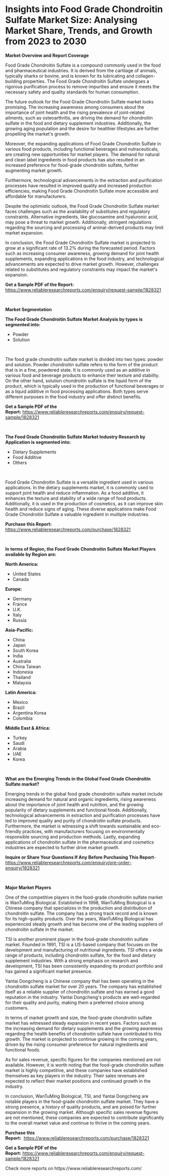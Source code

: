 <p><h1>Insights into Food Grade Chondroitin Sulfate Market Size: Analysing Market Share, Trends, and Growth from 2023 to 2030</h1></p><p><strong>Market Overview and Report Coverage</strong></p>
<p><p>Food Grade Chondroitin Sulfate is a compound commonly used in the food and pharmaceutical industries. It is derived from the cartilage of animals, typically sharks or bovine, and is known for its lubricating and collagen-building properties. The Food Grade Chondroitin Sulfate undergoes a rigorous purification process to remove impurities and ensure it meets the necessary safety and quality standards for human consumption.</p><p>The future outlook for the Food Grade Chondroitin Sulfate market looks promising. The increasing awareness among consumers about the importance of joint health and the rising prevalence of joint-related ailments, such as osteoarthritis, are driving the demand for chondroitin sulfate in the food and dietary supplement industries. Additionally, the growing aging population and the desire for healthier lifestyles are further propelling the market's growth.</p><p>Moreover, the expanding applications of Food Grade Chondroitin Sulfate in various food products, including functional beverages and nutraceuticals, are creating new opportunities for market players. The demand for natural and clean label ingredients in food products has also resulted in an increased preference for food-grade chondroitin sulfate, further augmenting market growth.</p><p>Furthermore, technological advancements in the extraction and purification processes have resulted in improved quality and increased production efficiencies, making Food Grade Chondroitin Sulfate more accessible and affordable for manufacturers.</p><p>Despite the optimistic outlook, the Food Grade Chondroitin Sulfate market faces challenges such as the availability of substitutes and regulatory constraints. Alternative ingredients, like glucosamine and hyaluronic acid, may pose a threat to market growth. Additionally, stringent regulations regarding the sourcing and processing of animal-derived products may limit market expansion.</p><p>In conclusion, the Food Grade Chondroitin Sulfate market is projected to grow at a significant rate of 13.2% during the forecasted period. Factors such as increasing consumer awareness, growing demand for joint health supplements, expanding applications in the food industry, and technological advancements are expected to drive market growth. However, challenges related to substitutes and regulatory constraints may impact the market's expansion.</p></p>
<p><strong>Get a Sample PDF of the Report:</strong> <a href="https://www.reliableresearchreports.com/enquiry/request-sample/1828321">https://www.reliableresearchreports.com/enquiry/request-sample/1828321</a></p>
<p>&nbsp;</p>
<p><strong>Market Segmentation</strong></p>
<p><strong>The Food Grade Chondroitin Sulfate Market Analysis by types is segmented into:</strong></p>
<p><ul><li>Powder</li><li>Solution</li></ul></p>
<p>&nbsp;</p>
<p><p>The food grade chondroitin sulfate market is divided into two types: powder and solution. Powder chondroitin sulfate refers to the form of the product that is in a fine, powdered state. It is commonly used as an additive in various food and beverage products to enhance their texture and stability. On the other hand, solution chondroitin sulfate is the liquid form of the product, which is typically used in the production of functional beverages or as a liquid additive in food processing applications. Both types serve different purposes in the food industry and offer distinct benefits.</p></p>
<p><strong>Get a Sample PDF of the Report:</strong>&nbsp;<a href="https://www.reliableresearchreports.com/enquiry/request-sample/1828321">https://www.reliableresearchreports.com/enquiry/request-sample/1828321</a></p>
<p>&nbsp;</p>
<p><strong>The Food Grade Chondroitin Sulfate Market Industry Research by Application is segmented into:</strong></p>
<p><ul><li>Dietary Supplements</li><li>Food Additive</li><li>Others</li></ul></p>
<p>&nbsp;</p>
<p><p>Food Grade Chondroitin Sulfate is a versatile ingredient used in various applications. In the dietary supplements market, it is commonly used to support joint health and reduce inflammation. As a food additive, it enhances the texture and stability of a wide range of food products. Additionally, it is used in the production of cosmetics, as it can improve skin health and reduce signs of aging. These diverse applications make Food Grade Chondroitin Sulfate a valuable ingredient in multiple industries.</p></p>
<p><strong>Purchase this Report:</strong>&nbsp; <a href="https://www.reliableresearchreports.com/purchase/1828321">https://www.reliableresearchreports.com/purchase/1828321</a></p>
<p>&nbsp;</p>
<p><strong>In terms of Region, the Food Grade Chondroitin Sulfate Market Players available by Region are:</strong></p>
<p>
    <p> <strong> North America: </strong>
        <ul>
            <li>United States</li>
            <li>Canada</li>
        </ul>
        </p> 
    <p> <strong> Europe: </strong>
        <ul>
            <li>Germany</li>
            <li>France</li>
            <li>U.K.</li>
            <li>Italy</li>
            <li>Russia</li>
        </ul>
        </p> 
    <p> <strong> Asia-Pacific: </strong>
        <ul>
            <li>China</li>
            <li>Japan</li>
            <li>South Korea</li>
            <li>India</li>
            <li>Australia</li>
            <li>China Taiwan</li>
            <li>Indonesia</li>
            <li>Thailand</li>
            <li>Malaysia</li>
        </ul>
        </p> 
    <p> <strong> Latin America: </strong>
        <ul>
            <li>Mexico</li>
            <li>Brazil</li>
            <li>Argentina Korea</li>
            <li>Colombia</li>
        </ul>
        </p> 
    <p> <strong> Middle East & Africa: </strong>
        <ul>
            <li>Turkey</li>
            <li>Saudi</li>
            <li>Arabia</li>
            <li>UAE</li>
            <li>Korea</li>
        </ul>
    </p>
    </p>
<p>&nbsp;</p>
<p><strong>What are the Emerging Trends in the Global Food Grade Chondroitin Sulfate market?</strong></p>
<p><p>Emerging trends in the global food grade chondroitin sulfate market include increasing demand for natural and organic ingredients, rising awareness about the importance of joint health and nutrition, and the growing popularity of dietary supplements and functional foods. Additionally, technological advancements in extraction and purification processes have led to improved quality and purity of chondroitin sulfate products. Furthermore, the market is witnessing a shift towards sustainable and eco-friendly practices, with manufacturers focusing on environmentally responsible sourcing and production methods. Lastly, expanding applications of chondroitin sulfate in the pharmaceutical and cosmetics industries are expected to further drive market growth.</p></p>
<p><strong>Inquire or Share Your Questions If Any Before Purchasing This Report</strong>- <a href="https://www.reliableresearchreports.com/enquiry/pre-order-enquiry/1828321">https://www.reliableresearchreports.com/enquiry/pre-order-enquiry/1828321</a></p>
<p>&nbsp;</p>
<p><strong>Major Market Players</strong></p>
<p><p>One of the competitive players in the food-grade chondroitin sulfate market is WanTuMing Biological. Established in 1998, WanTuMing Biological is a Chinese company that specializes in the production and distribution of chondroitin sulfate. The company has a strong track record and is known for its high-quality products. Over the years, WanTuMing Biological has experienced steady growth and has become one of the leading suppliers of chondroitin sulfate in the market.</p><p>TSI is another prominent player in the food-grade chondroitin sulfate market. Founded in 1991, TSI is a US-based company that focuses on the development and manufacturing of nutritional ingredients. TSI offers a wide range of products, including chondroitin sulfate, for the food and dietary supplement industries. With a strong emphasis on research and development, TSI has been consistently expanding its product portfolio and has gained a significant market presence.</p><p>Yantai Dongcheng is a Chinese company that has been operating in the chondroitin sulfate market for over 20 years. The company has established itself as a reliable supplier of chondroitin sulfate and has earned a good reputation in the industry. Yantai Dongcheng's products are well-regarded for their quality and purity, making them a preferred choice among customers.</p><p>In terms of market growth and size, the food-grade chondroitin sulfate market has witnessed steady expansion in recent years. Factors such as the increasing demand for dietary supplements and the growing awareness regarding the health benefits of chondroitin sulfate have contributed to this growth. The market is projected to continue growing in the coming years, driven by the rising consumer preference for natural ingredients and functional foods.</p><p>As for sales revenue, specific figures for the companies mentioned are not available. However, it is worth noting that the food-grade chondroitin sulfate market is highly competitive, and these companies have established themselves as key players in the industry. Their sales revenues are expected to reflect their market positions and continued growth in the industry.</p><p>In conclusion, WanTuMing Biological, TSI, and Yantai Dongcheng are notable players in the food-grade chondroitin sulfate market. They have a strong presence, a history of quality products, and are poised for further expansion in the growing market. Although specific sales revenue figures are not mentioned, these companies are expected to contribute significantly to the overall market value and continue to thrive in the coming years.</p></p>
<p><strong>Purchase this Report:</strong>&nbsp;&nbsp;<a href="https://www.reliableresearchreports.com/purchase/1828321">https://www.reliableresearchreports.com/purchase/1828321</a></p>
<p></p>
<p><strong>Get a Sample PDF of the Report:</strong>&nbsp;<a href="https://www.reliableresearchreports.com/enquiry/request-sample/1828321">https://www.reliableresearchreports.com/enquiry/request-sample/1828321</a></p>
<p>Check more reports on https://www.reliableresearchreports.com/</p>